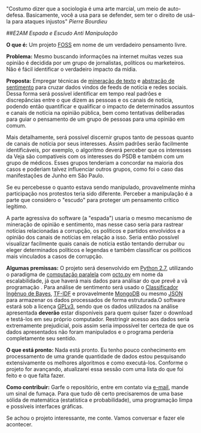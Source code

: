 "Costumo dizer que a sociologia é uma arte marcial, um meio de auto-defesa. Basicamente, você a usa para se defender, sem ter o direito de usá-la para ataques injustos" _Pierre Bourdieu_

##*E2AM* 
_Espada e Escudo Anti Manipulação_

**O que é:** Um projeto [FOSS][foss] em nome de um verdadeiro pensamento livre. 

**Problema:** Mesmo buscando informações na internet muitas vezes sua opinião é decidida por um grupo de jornalistas, políticos ou marketeiros. Não é fácil identificar o verdadeiro impacto da mídia.

**Proposta:** Empregar técnicas de [mineração de texto][mine] e [abstração de sentimento][abst] para cruzar dados vindos de feeds de notícia e redes sociais. Dessa forma será possível identificar em tempo real padrões e discrepâncias entre o que dizem as pessoas e os canais de notícia, podendo então quantificar e qualificar o impacto de determinados assuntos e canais de notícia na opinião pública, bem como tentativas deliberadas para guiar o pensamento de um grupo de pessoas para uma opinião em comum.

Mais detalhamente, será possível discernir grupos tanto de pessoas quanto de canais de notícia por seus interesses. Assim padrões serão facilmente identificáveis, por exemplo, o algoritmo deverá perceber que os interesses da Veja são compatíveis com os interesses do PSDB e também com um grupo de médicos. Esses grupos tenderiam a concordar na maioria dos casos e poderiam talvez influenciar outros grupos, como foi o caso das manifestações de Junho em São Paulo. 

Se eu percebesse o quanto estava sendo manipulado, provavelmente minha participação nos protestos teria sido diferente. Perceber a manipulação é a parte que considero o "escudo" para proteger um pensamento crítico legítimo. 

A parte agressiva do software (a "espada") usaria o mesmo mecanismo de mineração de opinião e sentimento, mas nesse caso seria para rastrear notícias relacionadas a corrupção, os políticos e partidos envolvidos e a opinião dos canais de notícias em relação a isso. Seria então possível visualizar facilmente quais canais de notícia estão tentando derrubar ou eleger determinados políticos e legendas e também classificar os políticos mais vinculados a casos de corrupção. 

**Algumas premissas:** O projeto será desenvolvido em [Python 2.7][pyth], utilizando o paradigma de [computação paralela][para] com [octo.py][octo] em nome da escalabilidade, já que haverá mais dados para análisar do que prevê a vã programação . Para análise de sentimento será usado o [Classificador Ingênuo de Bayes][baye], [TF-IDF][tfid] e provavelmente [MongoDB][mong] ou mesmo [JSON][json] para armazenar os dados processados de forma estruturada.O software estará sob a licença [GPLv3][gpl3], sendo que os dados utilizados na análise apresentada  **deverão** estar disponíveis para quem quiser fazer o download e testá-los em seu próprio computador. Restringir acesso aos dados seria extremamente prejudicial, pois assim seria impossível ter certeza de que os dados apresentados não foram manipulados e o programa perderia completamente seu sentido.

**O que está pronto:** Nada está pronto. Eu tenho pouco conhecimento em processamento de uma grande quantidade de dados estou pesquisando extensivamente os melhores algoritmos e como executá-los. Conforme o projeto for avançando, atualizarei essa sessão com uma lista do que foi feito e o que falta fazer.

**Como contribuir:** Garfe o repositório, entre em contato via [e-mail][mail], mande um sinal de fumaça. Para que tudo dê certo precisaremos de uma base sólida de matemática (estatística e probabilidade), uma programação limpa e possíveis interfaces gráficas.

Se achou o projeto interessante, me conte. Vamos conversar e fazer ele acontecer.

[foss]: http://www.gnu.org/philosophy/free-sw.html
[mine]: http://en.wikipedia.org/wiki/Text_mining
[abst]: http://en.wikipedia.org/wiki/Sentiment_analysis 
[pyth]: http://www.python.org/download/releases/2.7.5/
[para]: http://pt.wikipedia.org/wiki/Computa%C3%A7%C3%A3o_paralela
[octo]: https://code.google.com/p/octopy/
[baye]: http://en.wikipedia.org/wiki/Naive_Bayes_classifier
[tfid]: http://en.wikipedia.org/wiki/TF_IDF
[mong]: http://www.mongodb.org/
[json]: http://www.json.org/
[gpl3]: http://gplv3.fsf.org/
[mail]: mailto:contato@bbenatti.com.br
